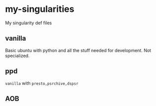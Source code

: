 # my-singularities
My singularity def files

## vanilla
Basic ubuntu with python and all the stuff needed for development. 
Not specialized.


## ppd
`vanilla` with `presto,psrchive,dspsr`


## AOB
